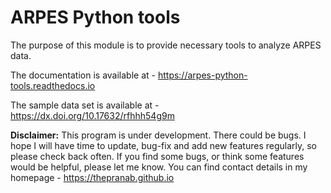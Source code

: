 # ARPES Python tools

The purpose of this module is to provide necessary tools to analyze ARPES data.

The documentation is available at - <https://arpes-python-tools.readthedocs.io>

The sample data set is available at - <https://dx.doi.org/10.17632/rfhhh54g9m>

**Disclaimer:** This program is under development. There could be bugs. I hope I will have time to update, bug-fix and add new features regularly, so please check back often. If you find some bugs, or think some features would be helpful, please let me know. You can find contact details in my homepage - <https://thepranab.github.io>
